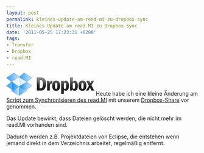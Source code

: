 ```yaml
---
layout: post
permalink: kleines-update-am-read-mi-zu-dropbox-sync
title: Kleines Update am read.MI zu Dropbox Sync
date: '2011-05-25 17:23:31 +0200'
tags:
- Transfer
- Dropbox
- read.MI
---
```

<p><a href="http://db.tt/NYepoPI"><img class="alignright size-full wp-image-553" title="Dropbox" src="/uploads/2011/05/logo.png" alt="Dropbox Logo" width="231" height="60" /></a> Heute habe ich eine kleine Änderung am <a href="https://github.com/tacker/ilias-webdav-mirror">Script zum Synchronisieren des read.MI</a> mit unserem <a href="http://db.tt/NYepoPI">Dropbox-Share</a> vor genommen.</p>
<p>Das Update bewirkt, dass Dateien gelöscht werden, die nicht mehr im read.MI vorhanden sind.</p>
<p>Dadurch werden z.B. Projektdateien von Eclipse, die entstehen wenn jemand direkt in dem Verzeichnis arbeitet, regelmäßig entfernt.</p>
